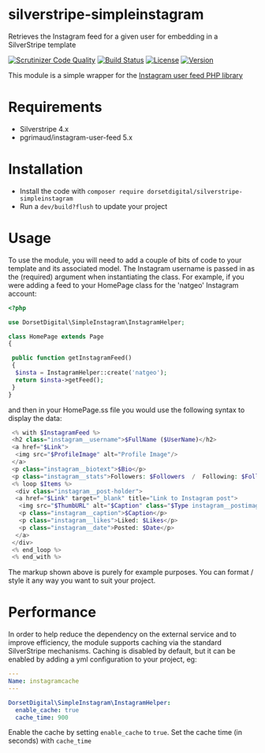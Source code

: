 # silverstripe-simpleinstagram
Retrieves the Instagram feed for a given user for embedding in a SilverStripe template

[![Scrutinizer Code Quality](https://scrutinizer-ci.com/g/DorsetDigital/silverstripe-simpleinstagram/badges/quality-score.png?b=master)](https://scrutinizer-ci.com/g/DorsetDigital/silverstripe-simpleinstagram/?branch=master)
[![Build Status](https://scrutinizer-ci.com/g/DorsetDigital/silverstripe-simpleinstagram/badges/build.png?b=master)](https://scrutinizer-ci.com/g/DorsetDigital/silverstripe-simpleinstagram/build-status/master)
[![License](https://img.shields.io/badge/License-BSD%203--Clause-blue.svg)](LICENSE.md)
[![Version](http://img.shields.io/packagist/v/dorsetdigital/silverstripe-simpleinstagram.svg?style=flat)](https://packagist.org/packages/dorsetdigital/silverstripe-simpleinstagram)


This module is a simple wrapper for the [Instagram user feed PHP library](https://github.com/pgrimaud/instagram-user-feed)


# Requirements
* Silverstripe 4.x
* pgrimaud/instagram-user-feed 5.x

# Installation
* Install the code with `composer require dorsetdigital/silverstripe-simpleinstagram`
* Run a `dev/build?flush` to update your project

# Usage

To use the module, you will need to add a couple of bits of code to your template and its associated model.  The Instagram username is passed in as the (required) argument when instantiating the class.
For example, if you were adding a feed to your HomePage class for the 'natgeo' Instagram account:

```php
<?php

use DorsetDigital\SimpleInstagram\InstagramHelper;

class HomePage extends Page
{

 public function getInstagramFeed()
 {
  $insta = InstagramHelper::create('natgeo');
  return $insta->getFeed();  
 }
}
```

and then in your HomePage.ss file you would use the following syntax to display the data:

```php
 <% with $InstagramFeed %>   
 <h2 class="instagram__username">$FullName ($UserName)</h2>
 <a href="$Link">
  <img src="$ProfileImage" alt="Profile Image"/>
 </a>
 <p class="instagram__biotext">$Bio</p>
 <p class="instagram__stats">Followers: $Followers  /  Following: $Following</p>
 <% loop $Items %>
  <div class="instagram__post-holder">
  <a href="$Link" target="_blank" title="Link to Instagram post">
   <img src="$ThumbURL" alt="$Caption" class="$Type instagram__postimage"/>
   <p class="instagram__caption">$Caption</p>
   <p class="instagram__likes">Liked: $Likes</p>
   <p class="instagram__date">Posted: $Date</p>
  </a>
 </div>
 <% end_loop %>
 <% end_with %>
```

The markup shown above is purely for example purposes.  You can format / style it any way you want to suit your project.


# Performance 
In order to help reduce the dependency on the external service and to improve efficiency, the module supports caching via the standard SilverStripe mechanisms.   Caching is disabled by default, but it can be enabled by adding a yml configuration to your project, eg:

```yaml
---
Name: instagramcache
---

DorsetDigital\SimpleInstagram\InstagramHelper:
  enable_cache: true
  cache_time: 900
```

Enable the cache by setting `enable_cache` to `true`.  Set the cache time (in seconds) with `cache_time`
